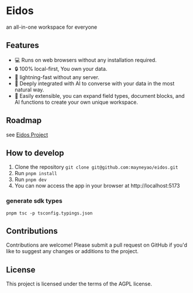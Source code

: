 # Eidos

an all-in-one workspace for everyone

## Features

- 💻 Runs on web browsers without any installation required.
- 🔒 100% local-first, You own your data.
- 🚀 lightning-fast without any server.
- 🤖 Deeply integrated with AI to converse with your data in the most natural way.
- 🚀 Easily extensible, you can expand field types, document blocks, and AI functions to create your own unique workspace.

## Roadmap

see [Eidos Project](https://github.com/users/mayneyao/projects/5)

## How to develop

1. Clone the repository `git clone git@github.com:mayneyao/eidos.git`
2. Run `pnpm install`
3. Run `pnpm dev`
4. You can now access the app in your browser at http://localhost:5173

### generate sdk types

```shell
pnpm tsc -p tsconfig.typings.json
```

## Contributions

Contributions are welcome! Please submit a pull request on GitHub if you'd like to suggest any changes or additions to the project.

## License

This project is licensed under the terms of the AGPL license.
